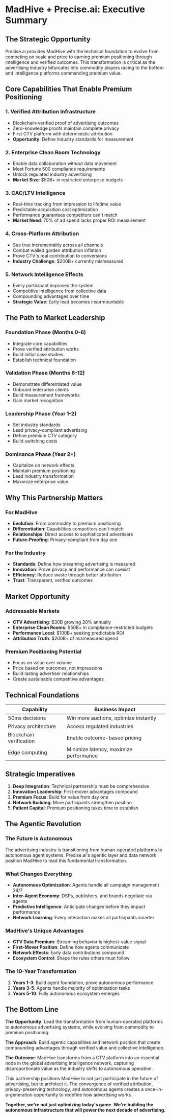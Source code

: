 # MadHive + Precise.ai: Executive Summary

## The Strategic Opportunity

Precise.ai provides MadHive with the technical foundation to evolve from competing on scale and price to earning premium positioning through intelligence and verified outcomes. This transformation is critical as the advertising industry bifurcates into commodity players racing to the bottom and intelligence platforms commanding premium value.

## Core Capabilities That Enable Premium Positioning

### 1. **Verified Attribution Infrastructure**
- Blockchain-verified proof of advertising outcomes
- Zero-knowledge proofs maintain complete privacy
- First CTV platform with deterministic attribution
- **Opportunity**: Define industry standards for measurement

### 2. **Enterprise Clean Room Technology**
- Enable data collaboration without data movement
- Meet Fortune 500 compliance requirements
- Unlock regulated industry advertising
- **Market Size**: $50B+ in restricted enterprise budgets

### 3. **CAC/LTV Intelligence**
- Real-time tracking from impression to lifetime value
- Predictable acquisition cost optimization
- Performance guarantees competitors can't match
- **Market Need**: 70% of ad spend lacks proper ROI measurement

### 4. **Cross-Platform Attribution**
- See true incrementality across all channels
- Combat walled garden attribution inflation
- Prove CTV's real contribution to conversions
- **Industry Challenge**: $200B+ currently mismeasured

### 5. **Network Intelligence Effects**
- Every participant improves the system
- Competitive intelligence from collective data
- Compounding advantages over time
- **Strategic Value**: Early lead becomes insurmountable

## The Path to Market Leadership

### Foundation Phase (Months 0-6)
- Integrate core capabilities
- Prove verified attribution works
- Build initial case studies
- Establish technical foundation

### Validation Phase (Months 6-12)
- Demonstrate differentiated value
- Onboard enterprise clients
- Build measurement frameworks
- Gain market recognition

### Leadership Phase (Year 1-2)
- Set industry standards
- Lead privacy-compliant advertising
- Define premium CTV category
- Build switching costs

### Dominance Phase (Year 2+)
- Capitalize on network effects
- Maintain premium positioning
- Lead industry transformation
- Maximize enterprise value

## Why This Partnership Matters

### For MadHive
- **Evolution**: From commodity to premium positioning
- **Differentiation**: Capabilities competitors can't match
- **Relationships**: Direct access to sophisticated advertisers
- **Future-Proofing**: Privacy-compliant from day one

### For the Industry
- **Standards**: Define how streaming advertising is measured
- **Innovation**: Prove privacy and performance can coexist
- **Efficiency**: Reduce waste through better attribution
- **Trust**: Transparent, verified outcomes

## Market Opportunity

### Addressable Markets
- **CTV Advertising**: $30B growing 20% annually
- **Enterprise Clean Rooms**: $50B+ in compliance-restricted budgets
- **Performance Local**: $100B+ seeking predictable ROI
- **Attribution Truth**: $200B+ of mismeasured spend

### Premium Positioning Potential
- Focus on value over volume
- Price based on outcomes, not impressions
- Build lasting advertiser relationships
- Create sustainable competitive advantages

## Technical Foundations

| Capability | Business Impact |
|------------|-----------------|
| 50ms decisions | Win more auctions, optimize instantly |
| Privacy architecture | Access regulated industries |
| Blockchain verification | Enable outcome-based pricing |
| Edge computing | Minimize latency, maximize performance |

## Strategic Imperatives

1. **Deep Integration**: Technical partnership must be comprehensive
2. **Innovation Leadership**: First-mover advantages compound
3. **Premium Focus**: Build for value from day one
4. **Network Building**: More participants strengthen position
5. **Patient Capital**: Premium positioning takes time to establish

## The Agentic Revolution

### The Future is Autonomous
The advertising industry is transitioning from human-operated platforms to autonomous agent systems. Precise.ai's agentic layer and data network position MadHive to lead this fundamental transformation.

### What Changes Everything
- **Autonomous Optimization**: Agents handle all campaign management 24/7
- **Inter-Agent Economy**: DSPs, publishers, and brands negotiate via agents
- **Predictive Intelligence**: Anticipate changes before they impact performance
- **Network Learning**: Every interaction makes all participants smarter

### MadHive's Unique Advantages
- **CTV Data Premium**: Streaming behavior is highest-value signal
- **First-Mover Position**: Define how agents communicate
- **Network Effects**: Early data contributions compound
- **Ecosystem Control**: Shape the rules others must follow

### The 10-Year Transformation
1. **Years 1-3**: Build agent foundation, prove autonomous performance
2. **Years 3-5**: Agents handle majority of optimization tasks
3. **Years 5-10**: Fully autonomous ecosystem emerges

## The Bottom Line

**The Opportunity**: Lead the transformation from human-operated platforms to autonomous advertising systems, while evolving from commodity to premium positioning.

**The Approach**: Build agentic capabilities and network position that create compounding advantages through verified value and collective intelligence.

**The Outcome**: MadHive transforms from a CTV platform into an essential node in the global advertising intelligence network, capturing disproportionate value as the industry shifts to autonomous operation.

This partnership positions MadHive to not just participate in the future of advertising, but to architect it. The convergence of verified attribution, privacy-preserving technology, and autonomous agents creates a once-in-a-generation opportunity to redefine how advertising works.

**Together, we're not just optimizing today's game. We're building the autonomous infrastructure that will power the next decade of advertising.**